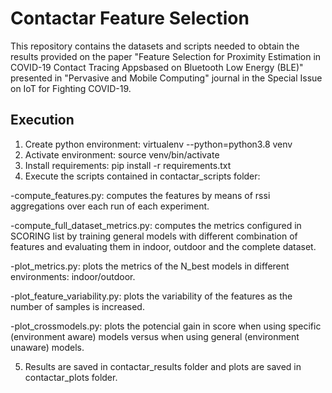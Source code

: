 # Contactar Feature Selection

This repository contains the datasets and scripts needed to obtain the results provided on the paper "Feature Selection for Proximity Estimation in COVID-19 Contact Tracing Appsbased on Bluetooth Low Energy (BLE)" presented in "Pervasive and Mobile Computing" journal in the Special Issue on IoT for Fighting COVID-19.

## Execution

1. Create python environment: virtualenv --python=python3.8 venv
2. Activate environment: source venv/bin/activate
3. Install requirements: pip install -r requirements.txt 
4. Execute the scripts contained in contactar_scripts folder:

-compute_features.py: computes the features by means of rssi aggregations over each run of each experiment.

-compute_full_dataset_metrics.py: computes the metrics configured in SCORING list by training general models with different combination 	of features and evaluating them in indoor, outdoor and the complete dataset.

-plot_metrics.py: plots the metrics of the N_best models in different environments: indoor/outdoor.

-plot_feature_variability.py: plots the variability of the features as the number of samples is increased.

-plot_crossmodels.py: plots the potencial gain in score when using specific (environment aware) models versus when using general (environment unaware) models.

5. Results are saved in contactar_results folder and plots are saved in contactar_plots folder.







